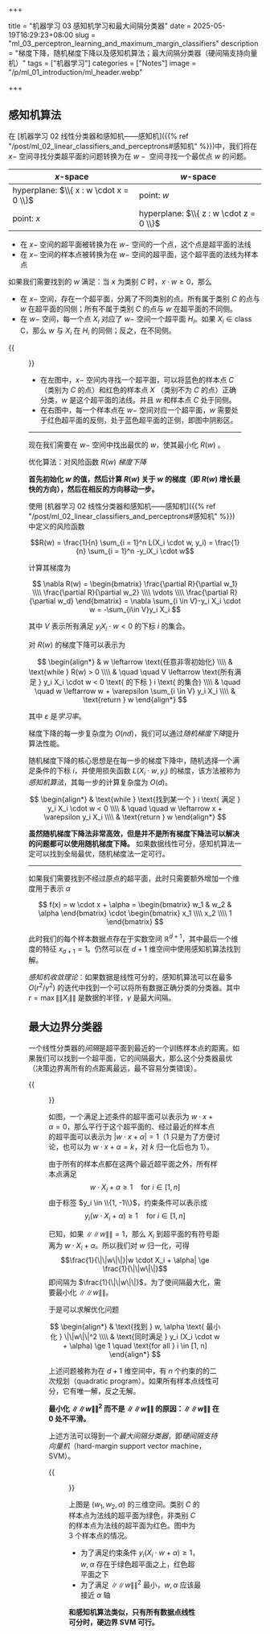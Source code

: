 +++

title = "机器学习 03 感知机学习和最大间隔分类器"
date = 2025-05-19T16:29:23+08:00
slug = "ml_03_perceptron_learning_and_maximum_margin_classifiers"
description = "梯度下降，随机梯度下降以及感知机算法；最大间隔分类器（硬间隔支持向量机）"
tags = ["机器学习"]
categories = ["Notes"]
image = "/p/ml_01_introduction/ml_header.webp"

+++

## 感知机算法

在 [机器学习 02 线性分类器和感知机——感知机]({{% ref "/post/ml_02_linear_classifiers_and_perceptrons#感知机" %}})中，我们将在 $x-$ 空间寻找分类超平面的问题转换为在 ${} w- {}$ 空间寻找一个最优点 $w$ 的问题。

| $x$-space                               | $w$-space                               |
| --------------------------------------- | --------------------------------------- |
| hyperplane: $\\{ x : w \cdot x = 0 \\}$ | point: $w$                              |
| point: $x$                              | hyperplane: $\\{ z : w \cdot z = 0 \\}$ |

- 在 $x-$ 空间的超平面被转换为在 $w-$ 空间的一个点，这个点是超平面的法线
- 在 $x-$ 空间的样本点被转换为在 $w-$ 空间的超平面，这个超平面的法线为样本点

如果我们需要找到的 $w$ 满足：当 $x$ 为类别 $C$ 时，$x \cdot w \ge 0$，那么

- 在 $x-$ 空间，存在一个超平面，分离了不同类别的点。所有属于类别 $C$ 的点与 $w$ 在超平面的同侧；所有不属于类别 $C$ 的点与 $w$ 在超平面的不同侧。
- 在 $w-$ 空间，每一个点 ${} X_i$ 对应了 $w-$ 空间一个超平面 $H_i$。如果 ${} X_i \in \text{class C}$，那么 $w$ 与 ${} X_i$ 在 $H_i$ 的同侧；反之，在不同侧。

{{<figure src="53660548c2812635c4ce367acba8da3b.png" width=800 >}}

- 在左图中，$x-$ 空间内寻找一个超平面，可以将蓝色的样本点 $C$ （类别为 $C$ 的点）和红色的样本点 $X$ （类别不为 $C$ 的点）正确分类，$w$ 是这个超平面的法线。并且 $w$ 和样本点 $C$ 处于同侧。
- 在右图中，每一个样本点在 $w-$ 空间对应一个超平面，$w$ 需要处于红色超平面的反侧，处于蓝色超平面的正侧，即图中阴影区。

---

现在我们需要在 $w-$ 空间中找出最优的 $w$，使其最小化 $R(w)$ 。

优化算法：对风险函数 $R(w)$ _梯度下降_

**首先初始化 $w$ 的值，然后计算 $R(w)$ 关于 $w$ 的梯度（即 $R(w)$ 增长最快的方向），然后在相反的方向移动一步。**

使用 [机器学习 02 线性分类器和感知机——感知机]({{% ref "/post/ml_02_linear_classifiers_and_perceptrons#感知机" %}}) 中定义的风险函数

$$R(w) = \frac{1}{n} \sum_{i = 1}^n L(X_i \cdot w, y_i) = \frac{1}{n} \sum_{i = 1}^n -y_iX_i \cdot w$$

计算其梯度为

$$
\nabla R(w) = \begin{bmatrix}
\frac{\partial R}{\partial w_1} \\\\
\frac{\partial R}{\partial w_2} \\\\
\vdots \\\\
\frac{\partial R}{\partial w_d}
\end{bmatrix} = \nabla \sum_{i \in V}-y_i X_i \cdot w = -\sum_{i\in V}y_i X_i
$$

其中 $V$ 表示所有满足 $y_i X_i \cdot w < 0$ 的下标 $i$ 的集合。

对 $R(w)$ 的梯度下降可以表示为

$$
\begin{align*}
& w \leftarrow \text{任意非零初始化} \\\\
& \text{while } R(w) > 0 \\\\
& \quad \quad V \leftarrow \text{所有满足 } y_i X_i \cdot w < 0 \text{ 的下标 } i \text{ 的集合} \\\\
& \quad \quad w \leftarrow w + \varepsilon \sum_{i \in V} y_i X_i \\\\
& \text{return } w
\end{align*}
$$

其中 $\varepsilon$ 是*学习率*。

梯度下降的每一步复杂度为 $O(nd)$，我们可以通过*随机梯度下降*提升算法性能。

随机梯度下降的核心思想是在每一步的梯度下降中，随机选择一个满足条件的下标 $i$，并使用损失函数 $L(X_i \cdot w, y_i)$ 的梯度，该方法被称为*感知机算法*，其每一步的计算复杂度为 $O(d)$。

$$
\begin{align*}
& \text{while } \text{找到某一个 } i \text{ 满足 } y_i X_i \cdot w < 0 \\\\
& \quad \quad w \leftarrow x + \varepsilon y_i X_i \\\\
& \text{return } w
\end{align*}
$$

**虽然随机梯度下降法非常高效，但是并不是所有梯度下降法可以解决的问题都可以使用随机梯度下降。** 如果数据线性可分，感知机算法一定可以找到全局最优，随机梯度法一定可行。

---

如果我们需要找到不经过原点的超平面，此时只需要额外增加一个维度用于表示 $\alpha$

$$
f(x) = w \cdot x + \alpha = \begin{bmatrix}
w_1 & w_2 & \alpha
\end{bmatrix} \cdot \begin{bmatrix}
x_1 \\\\ x_2 \\\\ 1
\end{bmatrix}
$$

此时我们的每个样本数据点存在于实数空间 $\mathbb{R}^{d + 1}$，其中最后一个维度的特征 $x_{d+1} = 1$。仍然可以在 $d + 1$ 维空间中使用感知机算法找到解。

_感知机收敛理论_：如果数据是线性可分的，感知机算法可以在最多 $O(r^2/\gamma^2)$ 的迭代中找到一个可以将所有数据正确分类的分类器。其中 $r=\max{\|\|X_i\|\|}$ 是数据的半径，$\gamma$ 是最大间隔。

## 最大边界分类器

一个线性分类器的*间隔*是超平面到最近的一个训练样本点的距离。如果我们可以找到一个超平面，它的间隔最大，那么这个分类器最优（决策边界离所有的点距离最远，最不容易分类错误）。

{{<figure src="1fde55281481c2de74c3cd3b96b57416.png" width=600 >}}

如图，一个满足上述条件的超平面可以表示为 $w \cdot x + \alpha = 0$，那么平行于这个超平面的、经过最近的样本点的超平面可以表示为 $|w \cdot x + \alpha| = 1$（$1$ 只是为了方便讨论，也可以为 $w \cdot x + \alpha = k$，对 $k$ 归一化后也为 $1$）。

由于所有的样本点都在这两个最近超平面之外，所有样本点满足
$$w \cdot X_i + \alpha \ge 1 \quad \text{for } i \in [1, n]$$
由于标签 $y_i \in \\{1, -1\\}$，约束条件可以表示成
$$y_i(w \cdot X_i + \alpha) \ge 1 \quad \text{for } i \in [1, n]$$

已知，如果 $\|\|w\|\| = 1$，那么 $X_i$ 到超平面的有符号距离为 $w \cdot X_i + \alpha$。所以我们对 $w$ 归一化，可得
$$\frac{1}{\|\|w\|\|}|w \cdot X_i + \alpha| \ge \frac{1}{\|\|w\|\|}$$
即间隔为 $\frac{1}{\|\|w\|\|}$，为了使间隔最大化，需要最小化 $\|\|w\|\|$。

于是可以求解优化问题

$$
\begin{align*}
& \text{找到 } w, \alpha \text{ 最小化 } \|\|w\|\|^2 \\\\
& \text{同时满足 } y_i (X_i \cdot w + \alpha) \ge 1 \quad \text{for all } i \in [1, n]
\end{align*}
$$

上述问题被称为在 $d + 1$ 维空间中，有 $n$ 个约束的的二次规划（quadratic program）。如果所有样本点线性可分，它有唯一解，反之无解。

**最小化 $\|\|w\|\|^2$ 而不是 $\|\|w\|\|$ 的原因：$\|\|w\|\|$ 在 0 处不平滑。**

上述方法可以得到一个*最大间隔分类器*，即*硬间隔支持向量机*（hard-margin support vector machine， SVM）。

{{<figure src="eb9976478a95b52b81156b59409096c8.png" width=800 >}}

上图是 $(w_1, w_2, \alpha)$ 的三维空间。类别 $C$ 的样本点为法线的超平面为绿色，非类别 $C$ 的样本点为法线的超平面为红色。图中为 3 个样本点的情况。

- 为了满足约束条件 $y_i (X_i \cdot w + \alpha) \ge 1$，$w, \alpha$ 存在于绿色超平面之上，红色超平面之下
- 为了满足 $\|\|w\|\|^2$ 最小，$w, \alpha$ 应该最接近 $\alpha$ 轴

**和感知机算法类似，只有所有数据点线性可分时，硬边界 SVM 可行。**

